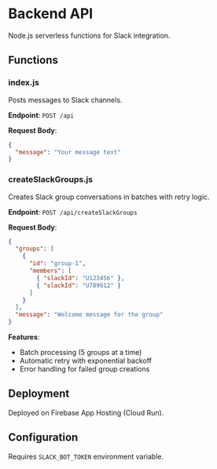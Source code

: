 # Backend API

Node.js serverless functions for Slack integration.

## Functions

### index.js
Posts messages to Slack channels.

**Endpoint**: `POST /api`

**Request Body**:
```json
{
  "message": "Your message text"
}
```

### createSlackGroups.js
Creates Slack group conversations in batches with retry logic.

**Endpoint**: `POST /api/createSlackGroups`

**Request Body**:
```json
{
  "groups": [
    {
      "id": "group-1",
      "members": [
        { "slackId": "U123456" },
        { "slackId": "U789012" }
      ]
    }
  ],
  "message": "Welcome message for the group"
}
```

**Features**:
- Batch processing (5 groups at a time)
- Automatic retry with exponential backoff
- Error handling for failed group creations

## Deployment

Deployed on Firebase App Hosting (Cloud Run).

## Configuration

Requires `SLACK_BOT_TOKEN` environment variable.
